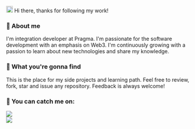 <img src="https://media.giphy.com/media/hvRJCLFzcasrR4ia7z/giphy.gif" widht="18px" height="18px"> Hi there, thanks for following my work!

### 🌻 About me
I'm integration developer at Pragma. I'm passionate for the software development with an emphasis on Web3. I'm continuously growing with a passion to learn about new technologies and share my knowledge.

### 🌻 What you're gonna find
This is the place for my side projects and learning path. Feel free to review, fork, star and issue any repository. Feedback is always welcome!

### 🌻 You can catch me on:

<p>
  <a href="https://www.linkedin.com/in/jose-jaraba"><img src="https://img.shields.io/static/v1?style=for-the-badge&message=LinkedIn&color=0A66C2&logo=LinkedIn&logoColor=FFFFFF&label="/></a>
  <br>
  <a href="https://instagram.com/jm.jaraba"><img src="https://img.shields.io/static/v1?style=for-the-badge&message=Instagram&color=E4405F&logo=Instagram&logoColor=FFFFFF&label="/></a>
</p>



